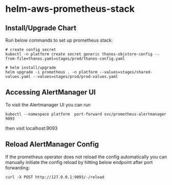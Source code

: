 # helm-aws-prometheus-stack

## Install/Upgrade Chart

Run below commands to set up prometheus stack:

```
# create config secret
kubectl -n platform create secret generic thanos-objstore-config --from-file=thanos.yaml=stages/prod/thanos-config.yaml

# helm install/upgrade
helm upgrade -i prometheus . -n platform --values=stages/shared-values.yaml --values=stages/prod/prod-values.yaml
```

## Accessing AlertManager UI

To visit the Alertmanager UI you can run

```
kubectl --namespace platform  port-forward svc/prometheus-alertmanager 9093
```

then visit localhost:9093

## Reload AlertManager Config

If the prometheus operator does not reload the config automatically you can manually initiate the config reload by hitting below endpoint after port forwarding:

```
curl -X POST http://127.0.0.1:9093/-/reload
```
